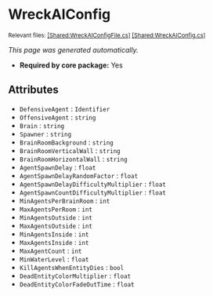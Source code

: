 # WreckAIConfig
<sup>Relevant files: [[Shared:WreckAIConfigFile.cs]](https://github.com/Regalis11/Barotrauma/blob/master/Barotrauma/BarotraumaShared/SharedSource/ContentManagement/ContentFile/WreckAIConfigFile.cs) [[Shared:WreckAIConfig.cs]](https://github.com/Regalis11/Barotrauma/blob/master/Barotrauma/BarotraumaShared/SharedSource/Characters/AI/Wreck/WreckAIConfig.cs)</sup>

*This page was generated automatically.*

- **Required by core package:** Yes



## Attributes
- `DefensiveAgent` : `Identifier`
- `OffensiveAgent` : `string`
- `Brain` : `string`
- `Spawner` : `string`
- `BrainRoomBackground` : `string`
- `BrainRoomVerticalWall` : `string`
- `BrainRoomHorizontalWall` : `string`
- `AgentSpawnDelay` : `float`
- `AgentSpawnDelayRandomFactor` : `float`
- `AgentSpawnDelayDifficultyMultiplier` : `float`
- `AgentSpawnCountDifficultyMultiplier` : `float`
- `MinAgentsPerBrainRoom` : `int`
- `MaxAgentsPerRoom` : `int`
- `MinAgentsOutside` : `int`
- `MaxAgentsOutside` : `int`
- `MinAgentsInside` : `int`
- `MaxAgentsInside` : `int`
- `MaxAgentCount` : `int`
- `MinWaterLevel` : `float`
- `KillAgentsWhenEntityDies` : `bool`
- `DeadEntityColorMultiplier` : `float`
- `DeadEntityColorFadeOutTime` : `float`


